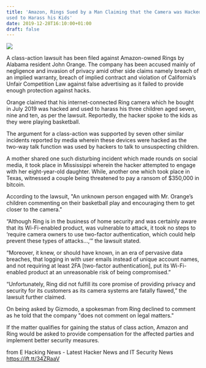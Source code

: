 ```yaml
---
title: 'Amazon, Rings Sued by a Man Claiming that the Camera was Hacked and
used to Harass his Kids'
date: 2019-12-28T16:10:00+01:00
draft: false
---
```


[![](https://1.bp.blogspot.com/-F5tyf-qqWiE/XgdtvA61j7I/AAAAAAAAB3M/qA_BoCe3bTgLPWe9mrOJPonAYmDogcfGgCLcBGAsYHQ/s640/judge-1587300_1280.jpg)](https://1.bp.blogspot.com/-F5tyf-qqWiE/XgdtvA61j7I/AAAAAAAAB3M/qA_BoCe3bTgLPWe9mrOJPonAYmDogcfGgCLcBGAsYHQ/s1600/judge-1587300_1280.jpg)

  
A class-action lawsuit has been filed against Amazon-owned Rings by Alabama resident John Orange. The company has been accused mainly of negligence and invasion of privacy amid other side claims namely breach of an implied warranty, breach of implied contract and violation of California’s Unfair Competition Law against false advertising as it failed to provide enough protection against hacks.  
  
Orange claimed that his internet-connected Ring camera which he bought in July 2019 was hacked and used to harass his three children aged seven, nine and ten, as per the lawsuit. Reportedly, the hacker spoke to the kids as they were playing basketball.  
  
The argument for a class-action was supported by seven other similar incidents reported by media wherein these devices were hacked as the two-way talk function was used by hackers to talk to unsuspecting children.  
  
A mother shared one such disturbing incident which made rounds on social media, it took place in Mississippi wherein the hacker attempted to engage with her eight-year-old daughter. While, another one which took place in Texas, witnessed a couple being threatened to pay a ransom of $350,000 in bitcoin.  
  
According to the lawsuit, "An unknown person engaged with Mr. Orange’s children commenting on their basketball play and encouraging them to get closer to the camera."  
  
“Although Ring is in the business of home security and was certainly aware that its Wi-Fi-enabled product, was vulnerable to attack, it took no steps to ‘require camera owners to use two-factor authentication, which could help prevent these types of attacks…,’” the lawsuit stated.  
  
“Moreover, it knew, or should have known, in an era of pervasive data breaches, that logging in with user emails instead of unique account names, and not requiring at least 2FA \[two-factor authentication\], put its Wi-Fi-enabled product at an unreasonable risk of being compromised.”  
  
“Unfortunately, Ring did not fulfill its core promise of providing privacy and security for its customers as its camera systems are fatally flawed,” the lawsuit further claimed.  
  
On being asked by Gizmodo, a spokesman from Ring declined to comment as he told that the company "does not comment on legal matters."  
  
If the matter qualifies for gaining the status of class action, Amazon and Ring would be asked to provide compensation for the affected parties and implement better security measures.

  
  
from E Hacking News - Latest Hacker News and IT Security News https://ift.tt/34ZRaaV